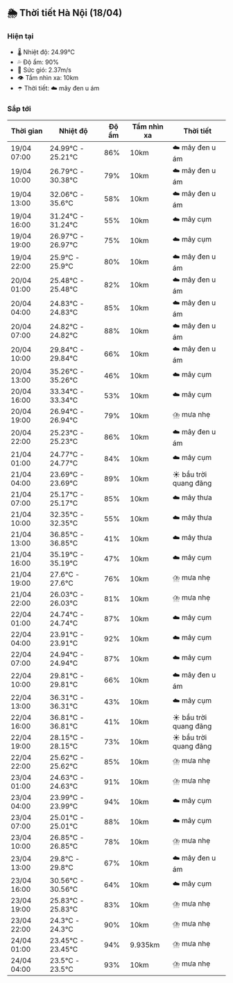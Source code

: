 ## 🌦️ Thời tiết Hà Nội (18/04)

### Hiện tại

- 🌡️ Nhiệt độ: 24.99℃
- 💦 Độ ẩm: 90%
- 💨 Sức gió: 2.37m/s
- 👁️ Tầm nhìn xa: 10km
- ☂️ Thời tiết: ☁️ mây đen u ám

### Sắp tới

| Thời gian | Nhiệt độ | Độ ẩm | Tầm nhìn xa | Thời tiết |
| --- | --- | --- | --- | --- |
| 19/04 07:00 | 24.99℃ - 25.21℃ | 86% | 10km | ☁️ mây đen u ám |
| 19/04 10:00 | 26.79℃ - 30.38℃ | 79% | 10km | ☁️ mây đen u ám |
| 19/04 13:00 | 32.06℃ - 35.6℃ | 58% | 10km | ☁️ mây đen u ám |
| 19/04 16:00 | 31.24℃ - 31.24℃ | 55% | 10km | ☁️ mây cụm |
| 19/04 19:00 | 26.97℃ - 26.97℃ | 75% | 10km | ☁️ mây cụm |
| 19/04 22:00 | 25.9℃ - 25.9℃ | 80% | 10km | ☁️ mây đen u ám |
| 20/04 01:00 | 25.48℃ - 25.48℃ | 82% | 10km | ☁️ mây đen u ám |
| 20/04 04:00 | 24.83℃ - 24.83℃ | 85% | 10km | ☁️ mây đen u ám |
| 20/04 07:00 | 24.82℃ - 24.82℃ | 88% | 10km | ☁️ mây đen u ám |
| 20/04 10:00 | 29.84℃ - 29.84℃ | 66% | 10km | ☁️ mây đen u ám |
| 20/04 13:00 | 35.26℃ - 35.26℃ | 46% | 10km | ☁️ mây cụm |
| 20/04 16:00 | 33.34℃ - 33.34℃ | 53% | 10km | ☁️ mây cụm |
| 20/04 19:00 | 26.94℃ - 26.94℃ | 79% | 10km | ⛈️ mưa nhẹ |
| 20/04 22:00 | 25.23℃ - 25.23℃ | 86% | 10km | ☁️ mây đen u ám |
| 21/04 01:00 | 24.77℃ - 24.77℃ | 84% | 10km | ☁️ mây cụm |
| 21/04 04:00 | 23.69℃ - 23.69℃ | 89% | 10km | ☀️ bầu trời quang đãng |
| 21/04 07:00 | 25.17℃ - 25.17℃ | 85% | 10km | ☁️ mây thưa |
| 21/04 10:00 | 32.35℃ - 32.35℃ | 55% | 10km | ☁️ mây thưa |
| 21/04 13:00 | 36.85℃ - 36.85℃ | 41% | 10km | ☁️ mây thưa |
| 21/04 16:00 | 35.19℃ - 35.19℃ | 47% | 10km | ☁️ mây cụm |
| 21/04 19:00 | 27.6℃ - 27.6℃ | 76% | 10km | ⛈️ mưa nhẹ |
| 21/04 22:00 | 26.03℃ - 26.03℃ | 81% | 10km | ⛈️ mưa nhẹ |
| 22/04 01:00 | 24.74℃ - 24.74℃ | 87% | 10km | ☁️ mây cụm |
| 22/04 04:00 | 23.91℃ - 23.91℃ | 92% | 10km | ☁️ mây cụm |
| 22/04 07:00 | 24.94℃ - 24.94℃ | 87% | 10km | ☁️ mây cụm |
| 22/04 10:00 | 29.81℃ - 29.81℃ | 66% | 10km | ☁️ mây đen u ám |
| 22/04 13:00 | 36.31℃ - 36.31℃ | 43% | 10km | ☁️ mây cụm |
| 22/04 16:00 | 36.81℃ - 36.81℃ | 41% | 10km | ☀️ bầu trời quang đãng |
| 22/04 19:00 | 28.15℃ - 28.15℃ | 73% | 10km | ☀️ bầu trời quang đãng |
| 22/04 22:00 | 25.62℃ - 25.62℃ | 85% | 10km | ⛈️ mưa nhẹ |
| 23/04 01:00 | 24.63℃ - 24.63℃ | 91% | 10km | ⛈️ mưa nhẹ |
| 23/04 04:00 | 23.99℃ - 23.99℃ | 94% | 10km | ☁️ mây cụm |
| 23/04 07:00 | 25.01℃ - 25.01℃ | 88% | 10km | ☁️ mây cụm |
| 23/04 10:00 | 26.85℃ - 26.85℃ | 78% | 10km | ⛈️ mưa nhẹ |
| 23/04 13:00 | 29.8℃ - 29.8℃ | 67% | 10km | ☁️ mây đen u ám |
| 23/04 16:00 | 30.56℃ - 30.56℃ | 64% | 10km | ☁️ mây cụm |
| 23/04 19:00 | 25.83℃ - 25.83℃ | 83% | 10km | ⛈️ mưa nhẹ |
| 23/04 22:00 | 24.3℃ - 24.3℃ | 90% | 10km | ⛈️ mưa nhẹ |
| 24/04 01:00 | 23.45℃ - 23.45℃ | 94% | 9.935km | ⛈️ mưa nhẹ |
| 24/04 04:00 | 23.5℃ - 23.5℃ | 93% | 10km | ⛈️ mưa nhẹ |
